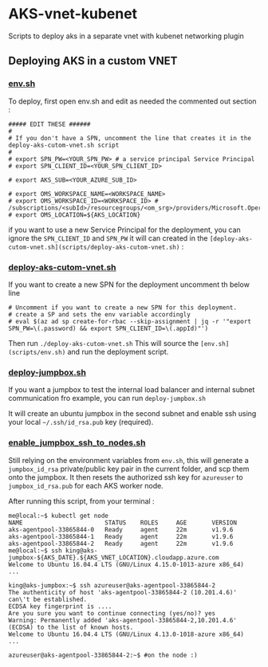 # AKS-vnet-kubenet
Scripts to deploy aks in a separate vnet with kubenet networking plugin


## Deploying AKS in a custom VNET

### [env.sh](scripts/env.sh)
To deploy, first open env.sh and edit as needed the commented out section :

```shell
##### EDIT THESE ######
#
# If you don't have a SPN, uncomment the line that creates it in the deploy-aks-cutom-vnet.sh script
#
# export SPN_PW=<YOUR_SPN_PW> # a service principal Service Principal
# export SPN_CLIENT_ID=<YOUR_SPN_CLIENT_ID>

# export AKS_SUB=<YOUR_AZURE_SUB_ID>

# export OMS_WORKSPACE_NAME=<WORKSPACE_NAME>
# export OMS_WORKSPACE_ID=<WORKSPACE_ID> # /subscriptions/<subId>/resourcegroups/<om_srg>/providers/Microsoft.OperationalInsights/workspaces/<OMS_WORKSPACE_NAME>
# export OMS_LOCATION=${AKS_LOCATION}
```

if you want to use a new Service Principal for the deployment, you can ignore the `SPN_CLIENT_ID` and `SPN_PW` it will can created in the `[deploy-aks-cutom-vnet.sh](scripts/deploy-aks-cutom-vnet.sh)` :

### [deploy-aks-cutom-vnet.sh](scripts/deploy-aks-cutom-vnet.sh)

If you want to create a new SPN for the deployment uncomment th below line
```shell
# Uncomment if you want to create a new SPN for this deployment.
# create a SP and sets the env variable accordingly
# eval $(az ad sp create-for-rbac --skip-assignment | jq -r '"export SPN_PW=\(.password) && export SPN_CLIENT_ID=\(.appId)"')
```

Then run `./deploy-aks-cutom-vnet.sh`
This will source the `[env.sh](scripts/env.sh)` and run the deployment script.

### [deploy-jumpbox.sh](scripts/deploy-jumpbox.sh)

If you want a jumpbox to test the internal load balancer and internal subnet communication fro example, you can run `deploy-jumpbox.sh`

It will create an ubuntu jumpbox in the second subnet and enable ssh using your local `~/.ssh/id_rsa.pub` key (required).

### [enable_jumpbox_ssh_to_nodes.sh](scripts/enable_jumpbox_ssh_to_nodes.sh)

Still relying on the environment variables from `env.sh`, this will generate a `jumpbox_id_rsa` private/public key pair in the current folder, and scp them onto the jumpbox. It then resets the authorized ssh key for `azureuser` to `jumpbox_id_rsa.pub` for each AKS worker node.

After running this script, from your terminal :

```shell
me@local:~$ kubectl get node
NAME                       STATUS    ROLES     AGE       VERSION
aks-agentpool-33865844-0   Ready     agent     22m       v1.9.6
aks-agentpool-33865844-1   Ready     agent     22m       v1.9.6
aks-agentpool-33865844-2   Ready     agent     22m       v1.9.6
me@local:~$ ssh king@aks-jumpbox-${AKS_DATE}.${AKS_VNET_LOCATION}.cloudapp.azure.com
Welcome to Ubuntu 16.04.4 LTS (GNU/Linux 4.15.0-1013-azure x86_64)
...

king@aks-jumpbox:~$ ssh azureuser@aks-agentpool-33865844-2
The authenticity of host 'aks-agentpool-33865844-2 (10.201.4.6)' can\'t be established.
ECDSA key fingerprint is ....
Are you sure you want to continue connecting (yes/no)? yes
Warning: Permanently added 'aks-agentpool-33865844-2,10.201.4.6' (ECDSA) to the list of known hosts.
Welcome to Ubuntu 16.04.4 LTS (GNU/Linux 4.13.0-1018-azure x86_64)
...

azureuser@aks-agentpool-33865844-2:~$ #on the node :)
```